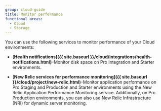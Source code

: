 ```yaml
---
group: cloud-guide
title: Monitor performance
functional_areas:
  - Cloud
  - Storage
---
```


You can use the following services to monitor performance of your Cloud environments:

-  **[Health notifications]({{ site.baseurl }}/cloud/integrations/health-notifications.html)**–Monitor disk space on Pro Integration and Starter environments.

-  **[New Relic services for performance monitoring]({{ site.baseurl }}/cloud/project/new-relic.html)**–Monitor application performance on Pro Staging and Production and Starter environments using the New Relic Application Performance Monitoring service. Additionally, on Pro Production environments, you can also use New Relic Infrastructure (NRI) for dynamic server monitoring.